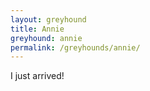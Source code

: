 ```yaml
---
layout: greyhound
title: Annie
greyhound: annie
permalink: /greyhounds/annie/
---
```


I just arrived!

<div class="col-md-6">
<div class="fb-post" data-href="https://www.facebook.com/greyhoundpetscentraltexas/posts/10155661536013572:0" data-width="auto" data-show-text="true"></div>
</div>

